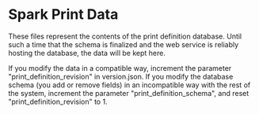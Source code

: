Spark Print Data
================

These files represent the contents of the print definition database.
Until such a time that the schema is finalized and the web service is
reliably hosting the database, the data will be kept here.

If you modify the data in a compatible way, increment the parameter
"print_definition_revision" in version.json.  If you modify the
database schema (you add or remove fields) in an incompatible way
with the rest of the system, increment the parameter
"print_definition_schema", and reset "print_definition_revision" to 1.
